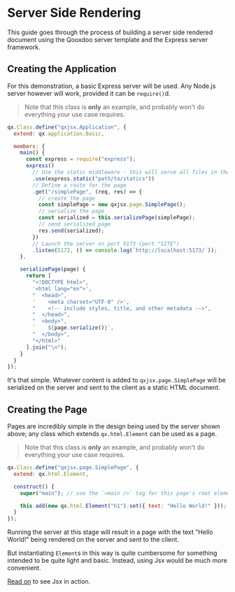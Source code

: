 # Server Side Rendering

This guide goes through the process of building a server side rendered document
using the Qooxdoo server template and the Express server framework.

## Creating the Application

For this demonstration, a basic Express server will be used. Any Node.js server
however will work, provided it can be `require()`d.

> Note that this class is **only** an example, and probably won't do everything
your use case requires.

```js
qx.Class.define("qxjsx.Application", {
  extend: qx.application.Basic,

  members: {
    main() {
      const express = require("express");
      express()
        // Use the static middleware - this will serve all files in the static folder (eg CSS)
        .use(express.static("path/to/statics"))
        // Define a route for the page
        .get("/simplePage", (req, res) => {
          // create the page
          const simplePage = new qxjsx.page.SimplePage();
          // serialize the page
          const serialized = this.serializePage(simplePage);
          // send serialized page
          res.send(serialized);
        })
        // Launch the server on port 5173 (port "SITE")
        .listen(5173, () => console.log(`http://localhost:5173/`));
    },

    serializePage(page) {
      return [
        "<!DOCTYPE html>",
        '<html lang="en">',
        "  <head>",
        '    <meta charset="UTF-8" />',
        "    <!-- include styles, title, and other metadata -->",
        "  </head>",
        "  <body>",
        `    ${page.serialize()}`,
        "  </body>",
        "</html>"
      ].join("\n");
    }
  }
});
```

It's that simple. Whatever content is added to `qxjsx.page.SimplePage` will be 
serialized on the server and sent to the client as a static HTML document.

## Creating the Page 

Pages are incredibly simple in the design being used by the server shown above;
any class which extends `qx.html.Element` can be used as a page.

> Note that this class is **only** an example, and probably won't do everything
your use case requires.

```js
qx.Class.define("qxjsx.page.SimplePage", {
  extend: qx.html.Element,

  construct() {
    super("main"); // use the `<main />` tag for this page's root element.

    this.add(new qx.html.Element("h1").set({ text: "Hello World!" }));
  }
});
```

Running the server at this stage will result in a page with the text "Hello
World!" being rendered on the server and sent to the client.

But instantiating `Element`s in this way is quite cumbersome for something
intended to be quite light and basic. Instead, using Jsx would be much more
convenient. 

[Read on](/development/Jsx/usingJsx.md) to see Jsx in action.